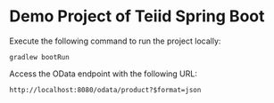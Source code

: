 # Demo Project of Teiid Spring Boot
Execute the following command to run the project locally:
```
gradlew bootRun
```

Access the OData endpoint with the following URL:
```
http://localhost:8080/odata/product?$format=json
```
